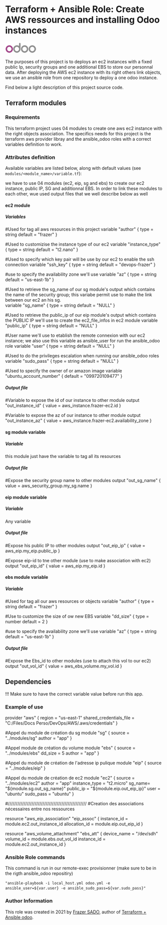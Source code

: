 # Terraform + Ansible Role: Create AWS ressources and installing Odoo instances

[![CI](icones/odoo_icon-100.png)](https://github.com/sadofrazer/ansible_odoo/tree/aws_terraform)

The purposes of this project is to deploys an ec2 instances with a fixed public Ip, security groups and one additional EBS to store our personnal data. After deploying the AWS ec2 instance with its right others link objects, we use an ansible role from one repository to deploy a one odoo instance.

Find below a light description of this project source code.

## Terraform modules

### Requirements

This terraform project uses 04 modules to create one aws ec2 instance with the right objects association. The specifics needs for this project is the terraform aws provider libray and the ansible_odoo roles with a correct variables definition to work.

### Attributes definition

Available variables are listed below, along with default values (see `modules/<module_name>/variable.tf`):

we have to use 04 modules (ec2, eip, sg and ebs) to create our ec2 instance, public IP, SG and additionnal EBS. In order to link these modules to each other, wue used output files that we well describe below as well

#### ec2 module 

##### Variables

  #Used for tag all aws resources in this project
  variable "author" {
    type    = string
    default = "frazer"
  }

  #Used to customizise the instance type of our ec2
  variable "instance_type" {
    type    = string
    default = "t2.nano"
  }

  #Used to specify which key pair will be use by our ec2 to enable the ssh connection
  variable "ssh_key" {
    type    = string
    default = "devops-frazer"
  }

  #use to specify the availability zone we'll use
  variable "az" {
    type    = string
    default = "us-east-1b"
  }

  #Used to retrieve the sg_name of our sg module's output which contains the name of the security group; this variabe permit use to make the link between our ec2 an his sg.  
  variable "sg_name" {
    type    = string
    default = "NULL"
  }

  #Used to retrieve the public_ip of our eip module's output which contains the PUBLIC IP we'll use to create the ec2_file_infos in ec2 module
  variable "public_ip" {
    type    = string
    default = "NULL"
  }

  #User name we'll use to etablish the remote connexion with our ec2 instance; we also use this variable as ansible_user for run the ansible_odoo role
  variable "user" {
    type    = string
    default = "NULL"
  }

  #Used to do the privileges escalation when running our ansible_odoo roles
  variable "sudo_pass" {
    type    = string
    default = "NULL"
  }

  #Used to specify the owner of or amazon image 
  variable "ubuntu_account_number" {
    default = "099720109477"
  }
   
##### Output file
  
  #Variable to expose the id of our instance to other module
  output "out_instance_id" {
    value = aws_instance.frazer-ec2.id
  }

  #Variable to expose the az of our instance to other module
  output "out_instance_az" {
    value = aws_instance.frazer-ec2.availability_zone
  }


#### sg module variable

##### Variable
this module just have the <author> variable to tag all its resources

##### Output file

  #Expose the security group name to other modules
  output "out_sg_name" {
    value = aws_security_group.my_sg.name
  }

#### eip module variable

##### Variable
Any variable 

##### Output file
  
  #Expose his public IP to other modules
  output "out_eip_ip" {
    value = aws_eip.my_eip.public_ip
  }

  #Expose eip-id to tne other module (use to make association with ec2)
  output "out_eip_id" {
    value = aws_eip.my_eip.id
  }

#### ebs module variable

##### Variable

  #Used for tag all our aws resources or objects
  variable "author" {
    type    = string
    default = "frazer"
  }

  #Use to customize the size of ow new EBS
  variable "dd_size" {
    type    = number
    default = 2
  }

  #use to specify the availability zone we'll use
  variable "az" {
    type    = string
    default = "us-east-1b"
  } 

##### Output file

  #Expose the Ebs_id to other modules (use to attach this vol to our ec2)
  output "out_vol_id" {
    value = aws_ebs_volume.my_vol.id
  }

## Dependencies

!!! Make sure to have the correct variable value before run this app.

### Example of use
  
  provider "aws" {
    region                  = "us-east-1"
    shared_credentials_file = "C:/Files/Docs Perso/DevOps/AWS/.aws/credentials"
  }


  #Appel du module de création du sg
  module "sg" {
    source        = "../modules/sg"
    author = "app"
  }

  #Appel module de création du volume
  module "ebs" {
    source        = "../modules/ebs"
    dd_size = 5
    author = "app"
  }

  #Appel du module de création de l'adresse ip pulique
  module "eip" {
    source        = "../modules/eip"
  }

  #Appel du module de création de ec2
  module "ec2" {
    source        = "../modules/ec2"
    author        = "app"
    instance_type = "t2.micro"
    sg_name= "${module.sg.out_sg_name}"
    public_ip = "${module.eip.out_eip_ip}"
    user = "ubuntu"
    sudo_pass = "ubuntu"
  }

  #//////////////////////////////////////////////////
  #Creation des associations nécessaires entre nos ressources

  resource "aws_eip_association" "eip_assoc" {
    instance_id = module.ec2.out_instance_id
    allocation_id = module.eip.out_eip_id
  }

  resource "aws_volume_attachment" "ebs_att" {
    device_name = "/dev/sdh"
    volume_id   = module.ebs.out_vol_id
    instance_id = module.ec2.out_instance_id
  }
 
### Ansible Role commands 
This command is run in our remote-exec provisionner (make sure to be in the rigth ansible_odoo repositiry)

    "ansible-playbook -i local_host.yml odoo.yml -e ansible_user=${var.user} -e ansible_sudo_pass=${var.sudo_pass}"


### Author Information

This role was created in 2021 by [Frazer SADO](https://github.com/sadofrazer/), author of [Terraform + Ansible odoo](https://github.com/sadofrazer/ansible_odoo/tree/aws_terraform).
